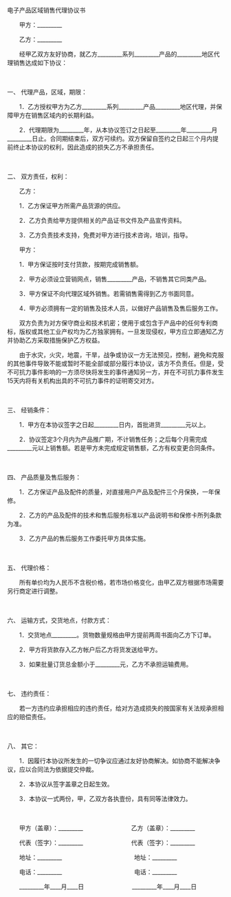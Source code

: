 



电子产品区域销售代理协议书



 

　　甲方：_________　　

　　乙方：_________　　

　　经甲乙双方友好协商，就乙方_________系列_________产品的_________地区代理销售达成如下协议：

　　

一、
代理产品，区域，期限：

　　1．乙方授权甲方为乙方_________系列_________产品_________地区代理，并保障甲方在销售区域内的长期利益。

　　2．代理期限为_________年，从本协议签订之日起至_________年_________月_________日止。合同期结束后，双方可续约。双方保留自签约之日起三个月内提前终止本协议的权利，因此造成的损失乙方不承担责任。

　　

二、
双方责任，权利：

　　乙方：

　　1．乙方保证甲方所需产品货源的供应。

　　2．乙方负责给甲方提供相关的产品证书文件及产品宣传资料。

　　3．乙方负责技术支持，免费对甲方进行技术咨询，培训，指导。

　　甲方：

　　1．甲方保证按时支付货款，按期完成销售额。

　　2．甲方必须设立营销网点，销售_________产品，不销售其它同类产品。

　　3．甲方保证不向代理区域外销售。若需销售需得到乙方书面同意。

　　4．甲方必须拥有一定的销售及技术人员，以做好产品销售及售后服务工作。

　　双方负责为对方保守商业和技术机密；使用于或包含于产品中的任何专利商标，版权或其他工业产权均为乙方独家拥有。一旦发现侵权，甲方应立即通知乙方并协助乙方采取措施保护乙方权益。

　　由于水灾，火灾，地震，干旱，战争或协议一方无法预见，控制，避免和克服的其他事件导致不能或暂时不能全部或部分履行本协议，该方不负责任。但是，受不可抗力事件影响的一方须尽快将发生的事件通知另一方，并在不可抗力事件发生15天内将有关机构出具的不可抗力事件的证明寄交对方。

　　

三、
经销条件：

　　1．甲方在本协议签字之日起_________日内，首批进货_________元以上。

　　2．协议签定3个月内为产品推广期，不计销售任务；之后每个月需完成_________元以上销售额。若是甲方未完成规定销售额，乙方有权变更合同条件。

　　

四、
产品质量及售后服务：

　　1．乙方保证产品及配件的质量，对直接用户产品及配件三个月保换，一年保修。

　　2．乙方的产品及配件的技术和售后服务标准以产品说明书和保修卡所列条款为准。

　　3．乙方产品的售后服务工作委托甲方具体实施。

　　

五、
代理价格：

　　所有单价均为人民币不含税价格，若市场价格变化，由甲乙双方根据市场需要另行商定进行调整。

　　

六、
运输方式，交货地点，付款方式：

　　1．交货地点_________。货物数量规格由甲方提前两周书面向乙方下订单。

　　2．甲方将货款存入乙方帐户后乙方将货发送给甲方。

　　3．如果批量订货总金额小于_________元，乙方不承担运输费用。

　　

七、
违约责任：

　　若一方违约应承担相应的违约责任，给对方造成损失的按国家有关法规承担相应的赔偿责任。

　　

八、
其它：

　　1．因履行本协议所发生的一切争议应通过友好协商解决。如协商不能解决争议，应以合同法为依据提交仲裁。

　　2．本协议从签字盖章之日起生效。

　　3．本协议一式两份，甲，乙双方各执壹份，具有同等法律效力。　　

　　

　　甲方（盖章）：_________　　　　　　　　乙方（盖章）：_________　　

　　代表（签字）：_________　　　　　　　　代表（签字）：_________　　

　　地址：_________　　　　　　　　　　　　地址：_________　　

　　电话：_________　　　　　　　　　　　　电话：_________　　

　　_________年____月____日　　　　　　　　_________年____月____日